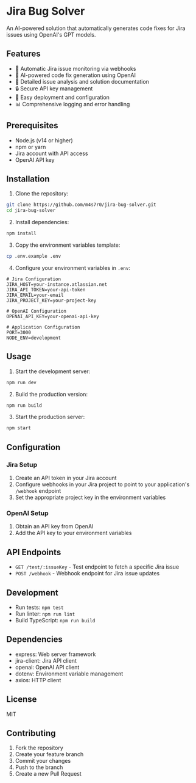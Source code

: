 # Jira Bug Solver

An AI-powered solution that automatically generates code fixes for Jira issues using OpenAI's GPT models.

## Features

- 🔄 Automatic Jira issue monitoring via webhooks
- 🤖 AI-powered code fix generation using OpenAI
- 📝 Detailed issue analysis and solution documentation
- 🔒 Secure API key management
- 🚀 Easy deployment and configuration
- 📊 Comprehensive logging and error handling

## Prerequisites

- Node.js (v14 or higher)
- npm or yarn
- Jira account with API access
- OpenAI API key

## Installation

1. Clone the repository:
```bash
git clone https://github.com/m4s7r0/jira-bug-solver.git
cd jira-bug-solver
```

2. Install dependencies:
```bash
npm install
```

3. Copy the environment variables template:
```bash
cp .env.example .env
```

4. Configure your environment variables in `.env`:
```
# Jira Configuration
JIRA_HOST=your-instance.atlassian.net
JIRA_API_TOKEN=your-api-token
JIRA_EMAIL=your-email
JIRA_PROJECT_KEY=your-project-key

# OpenAI Configuration
OPENAI_API_KEY=your-openai-api-key

# Application Configuration
PORT=3000
NODE_ENV=development
```

## Usage

1. Start the development server:
```bash
npm run dev
```

2. Build the production version:
```bash
npm run build
```

3. Start the production server:
```bash
npm start
```

## Configuration

### Jira Setup
1. Create an API token in your Jira account
2. Configure webhooks in your Jira project to point to your application's `/webhook` endpoint
3. Set the appropriate project key in the environment variables

### OpenAI Setup
1. Obtain an API key from OpenAI
2. Add the API key to your environment variables

## API Endpoints

- `GET /test/:issueKey` - Test endpoint to fetch a specific Jira issue
- `POST /webhook` - Webhook endpoint for Jira issue updates

## Development

- Run tests: `npm test`
- Run linter: `npm run lint`
- Build TypeScript: `npm run build`

## Dependencies

- express: Web server framework
- jira-client: Jira API client
- openai: OpenAI API client
- dotenv: Environment variable management
- axios: HTTP client

## License

MIT

## Contributing

1. Fork the repository
2. Create your feature branch
3. Commit your changes
4. Push to the branch
5. Create a new Pull Request 